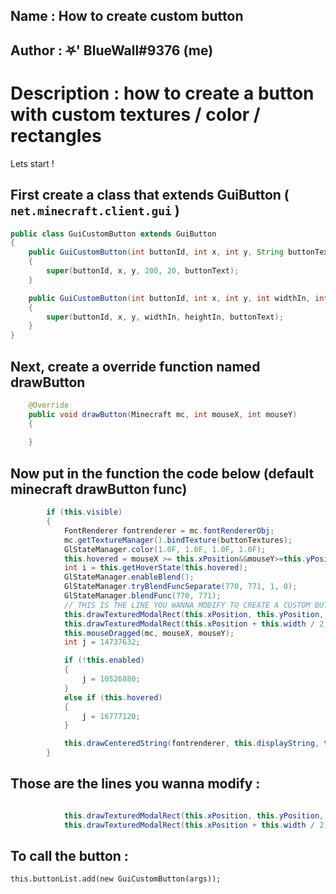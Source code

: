 ## Name : How to create custom button
## Author : ⛧' BlueWall#9376 (me)
# Description : how to create a button with custom textures / color / rectangles

Lets start !
## First create a class that extends GuiButton ( `net.minecraft.client.gui` )
```java
public class GuiCustomButton extends GuiButton
{
    public GuiCustomButton(int buttonId, int x, int y, String buttonText)
    {
        super(buttonId, x, y, 200, 20, buttonText);
    }

    public GuiCustomButton(int buttonId, int x, int y, int widthIn, int heightIn, String buttonText)
    {
        super(buttonId, x, y, widthIn, heightIn, buttonText);
    }
}
```
## Next, create a override function named drawButton
```java
    @Override
    public void drawButton(Minecraft mc, int mouseX, int mouseY)
    {
        
    }
```
## Now put in the function the code below (default minecraft drawButton func)
```java
        if (this.visible)
        {
            FontRenderer fontrenderer = mc.fontRendererObj;
            mc.getTextureManager().bindTexture(buttonTextures);
            GlStateManager.color(1.0F, 1.0F, 1.0F, 1.0F);
            this.hovered = mouseX >= this.xPosition&&mouseY>=this.yPosition&&mouseX<this.xPosition+this.width&&mouseY<this.yPosition+this.height;
            int i = this.getHoverState(this.hovered);
            GlStateManager.enableBlend();
            GlStateManager.tryBlendFuncSeparate(770, 771, 1, 0);
            GlStateManager.blendFunc(770, 771);
            // THIS IS THE LINE YOU WANNA MODIFY TO CREATE A CUSTOM BUTTON
            this.drawTexturedModalRect(this.xPosition, this.yPosition, 0, 46 + i * 20, this.width / 2, this.height);
            this.drawTexturedModalRect(this.xPosition + this.width / 2, this.yPosition, 200 - this.width / 2, 46 + i*20,this.width/2,this.height);
            this.mouseDragged(mc, mouseX, mouseY);
            int j = 14737632;

            if (!this.enabled)
            {
                j = 10526880;
            }
            else if (this.hovered)
            {
                j = 16777120;
            }

            this.drawCenteredString(fontrenderer, this.displayString, this.xPosition + this.width / 2, this.yPosition + (this.height - 8) / 2, j);
        }
```
## Those are the lines you wanna modify :
```java

            this.drawTexturedModalRect(this.xPosition, this.yPosition, 0, 46 + i * 20, this.width / 2, this.height);
            this.drawTexturedModalRect(this.xPosition + this.width / 2, this.yPosition, 200 - this.width / 2, 46 + i*20,this.width/2,this.height);
```
## To call the button :
`this.buttonList.add(new GuiCustomButton(args));`
